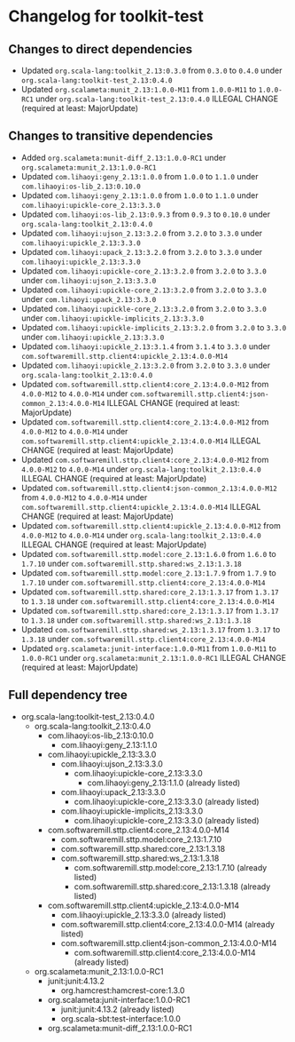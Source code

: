 # Changelog for toolkit-test

## Changes to direct dependencies
 - Updated `org.scala-lang:toolkit_2.13:0.3.0` from `0.3.0` to `0.4.0` under `org.scala-lang:toolkit-test_2.13:0.4.0`
 - Updated `org.scalameta:munit_2.13:1.0.0-M11` from `1.0.0-M11` to `1.0.0-RC1` under `org.scala-lang:toolkit-test_2.13:0.4.0` ILLEGAL CHANGE (required at least: MajorUpdate)

## Changes to transitive dependencies
 - Added `org.scalameta:munit-diff_2.13:1.0.0-RC1` under `org.scalameta:munit_2.13:1.0.0-RC1`
 - Updated `com.lihaoyi:geny_2.13:1.0.0` from `1.0.0` to `1.1.0` under `com.lihaoyi:os-lib_2.13:0.10.0`
 - Updated `com.lihaoyi:geny_2.13:1.0.0` from `1.0.0` to `1.1.0` under `com.lihaoyi:upickle-core_2.13:3.3.0`
 - Updated `com.lihaoyi:os-lib_2.13:0.9.3` from `0.9.3` to `0.10.0` under `org.scala-lang:toolkit_2.13:0.4.0`
 - Updated `com.lihaoyi:ujson_2.13:3.2.0` from `3.2.0` to `3.3.0` under `com.lihaoyi:upickle_2.13:3.3.0`
 - Updated `com.lihaoyi:upack_2.13:3.2.0` from `3.2.0` to `3.3.0` under `com.lihaoyi:upickle_2.13:3.3.0`
 - Updated `com.lihaoyi:upickle-core_2.13:3.2.0` from `3.2.0` to `3.3.0` under `com.lihaoyi:ujson_2.13:3.3.0`
 - Updated `com.lihaoyi:upickle-core_2.13:3.2.0` from `3.2.0` to `3.3.0` under `com.lihaoyi:upack_2.13:3.3.0`
 - Updated `com.lihaoyi:upickle-core_2.13:3.2.0` from `3.2.0` to `3.3.0` under `com.lihaoyi:upickle-implicits_2.13:3.3.0`
 - Updated `com.lihaoyi:upickle-implicits_2.13:3.2.0` from `3.2.0` to `3.3.0` under `com.lihaoyi:upickle_2.13:3.3.0`
 - Updated `com.lihaoyi:upickle_2.13:3.1.4` from `3.1.4` to `3.3.0` under `com.softwaremill.sttp.client4:upickle_2.13:4.0.0-M14`
 - Updated `com.lihaoyi:upickle_2.13:3.2.0` from `3.2.0` to `3.3.0` under `org.scala-lang:toolkit_2.13:0.4.0`
 - Updated `com.softwaremill.sttp.client4:core_2.13:4.0.0-M12` from `4.0.0-M12` to `4.0.0-M14` under `com.softwaremill.sttp.client4:json-common_2.13:4.0.0-M14` ILLEGAL CHANGE (required at least: MajorUpdate)
 - Updated `com.softwaremill.sttp.client4:core_2.13:4.0.0-M12` from `4.0.0-M12` to `4.0.0-M14` under `com.softwaremill.sttp.client4:upickle_2.13:4.0.0-M14` ILLEGAL CHANGE (required at least: MajorUpdate)
 - Updated `com.softwaremill.sttp.client4:core_2.13:4.0.0-M12` from `4.0.0-M12` to `4.0.0-M14` under `org.scala-lang:toolkit_2.13:0.4.0` ILLEGAL CHANGE (required at least: MajorUpdate)
 - Updated `com.softwaremill.sttp.client4:json-common_2.13:4.0.0-M12` from `4.0.0-M12` to `4.0.0-M14` under `com.softwaremill.sttp.client4:upickle_2.13:4.0.0-M14` ILLEGAL CHANGE (required at least: MajorUpdate)
 - Updated `com.softwaremill.sttp.client4:upickle_2.13:4.0.0-M12` from `4.0.0-M12` to `4.0.0-M14` under `org.scala-lang:toolkit_2.13:0.4.0` ILLEGAL CHANGE (required at least: MajorUpdate)
 - Updated `com.softwaremill.sttp.model:core_2.13:1.6.0` from `1.6.0` to `1.7.10` under `com.softwaremill.sttp.shared:ws_2.13:1.3.18`
 - Updated `com.softwaremill.sttp.model:core_2.13:1.7.9` from `1.7.9` to `1.7.10` under `com.softwaremill.sttp.client4:core_2.13:4.0.0-M14`
 - Updated `com.softwaremill.sttp.shared:core_2.13:1.3.17` from `1.3.17` to `1.3.18` under `com.softwaremill.sttp.client4:core_2.13:4.0.0-M14`
 - Updated `com.softwaremill.sttp.shared:core_2.13:1.3.17` from `1.3.17` to `1.3.18` under `com.softwaremill.sttp.shared:ws_2.13:1.3.18`
 - Updated `com.softwaremill.sttp.shared:ws_2.13:1.3.17` from `1.3.17` to `1.3.18` under `com.softwaremill.sttp.client4:core_2.13:4.0.0-M14`
 - Updated `org.scalameta:junit-interface:1.0.0-M11` from `1.0.0-M11` to `1.0.0-RC1` under `org.scalameta:munit_2.13:1.0.0-RC1` ILLEGAL CHANGE (required at least: MajorUpdate)

## Full dependency tree

 - org.scala-lang:toolkit-test_2.13:0.4.0
   - org.scala-lang:toolkit_2.13:0.4.0
     - com.lihaoyi:os-lib_2.13:0.10.0
       - com.lihaoyi:geny_2.13:1.1.0
     - com.lihaoyi:upickle_2.13:3.3.0
       - com.lihaoyi:ujson_2.13:3.3.0
         - com.lihaoyi:upickle-core_2.13:3.3.0
           - com.lihaoyi:geny_2.13:1.1.0 (already listed)
       - com.lihaoyi:upack_2.13:3.3.0
         - com.lihaoyi:upickle-core_2.13:3.3.0 (already listed)
       - com.lihaoyi:upickle-implicits_2.13:3.3.0
         - com.lihaoyi:upickle-core_2.13:3.3.0 (already listed)
     - com.softwaremill.sttp.client4:core_2.13:4.0.0-M14
       - com.softwaremill.sttp.model:core_2.13:1.7.10
       - com.softwaremill.sttp.shared:core_2.13:1.3.18
       - com.softwaremill.sttp.shared:ws_2.13:1.3.18
         - com.softwaremill.sttp.model:core_2.13:1.7.10 (already listed)
         - com.softwaremill.sttp.shared:core_2.13:1.3.18 (already listed)
     - com.softwaremill.sttp.client4:upickle_2.13:4.0.0-M14
       - com.lihaoyi:upickle_2.13:3.3.0 (already listed)
       - com.softwaremill.sttp.client4:core_2.13:4.0.0-M14 (already listed)
       - com.softwaremill.sttp.client4:json-common_2.13:4.0.0-M14
         - com.softwaremill.sttp.client4:core_2.13:4.0.0-M14 (already listed)
   - org.scalameta:munit_2.13:1.0.0-RC1
     - junit:junit:4.13.2
       - org.hamcrest:hamcrest-core:1.3.0
     - org.scalameta:junit-interface:1.0.0-RC1
       - junit:junit:4.13.2 (already listed)
       - org.scala-sbt:test-interface:1.0.0
     - org.scalameta:munit-diff_2.13:1.0.0-RC1
